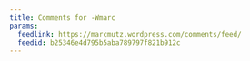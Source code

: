 ```yaml
---
title: Comments for -Wmarc
params:
  feedlink: https://marcmutz.wordpress.com/comments/feed/
  feedid: b25346e4d795b5aba789797f821b912c
---
```

